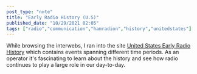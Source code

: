 ```yaml
---
post_type: "note" 
title: "Early Radio History (U.S)"
published_date: "10/29/2021 02:05"
tags: ["radio","communication","hamradion","history","unitedstates"]
---
```


While browsing the interwebs, I ran into the site [United States Early Radio History](https://earlyradiohistory.us/) which contains events spanning different time periods. As an operator it's fascinating to learn about the history and see how radio continues to play a large role in our day-to-day. 